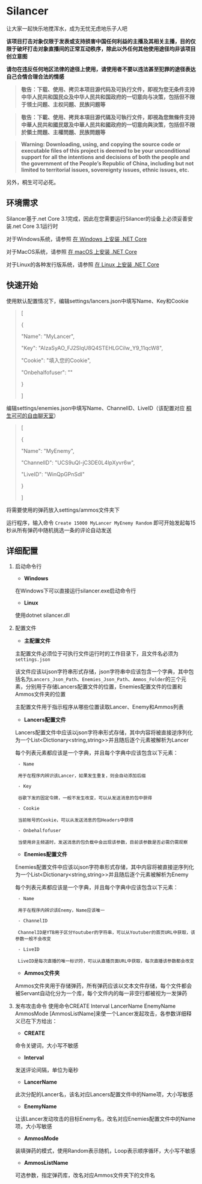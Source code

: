 # Silancer
让大家一起快乐地搅浑水，成为无忧无虑地乐子人吧

**该项目打击对象仅限于发表或支持损害中国任何利益的主播及其相关主播，目的仅限于破坏打击对象直播间的正常互动秩序，除此以外任何其他使用途径均非该项目创立意图**

**请勿在违反任何地区法律的途径上使用，请使用者不要以违法甚至犯罪的途径表达自己合情合理合法的情感**

>**敬告：下载、使用、拷贝本项目源代码及可执行文件，即视为您无条件支持中华人民共和国民众及中华人民共和国政府的一切意向与决策，包括但不限于领土问题、主权问题、民族问题等**

>**敬告：下載、使用、拷貝本項目源代碼及可執行文件，即視為您無條件支持中華人民共和國民眾及中華人民共和國政府的一切意向與決策，包括但不限於領土問題、主權問題、民族問題等**

>**Warning: Downloading, using, and copying the source code or executable files of this project is deemed to be your unconditional support for all the intentions and decisions of both the people and the government of the People’s Republic of China, including but not limited to territorial issues, sovereignty issues, ethnic issues, etc.**

另外，桐生可可必死。

## 环境需求
Silancer基于.net Core 3.1完成，因此在您需要运行Silancer的设备上必须妥善安装.net Core 3.1运行时

对于Windows系统，请参照 [在 Windows 上安装 .NET Core](https://docs.microsoft.com/zh-cn/dotnet/core/install/windows?tabs=netcore31)

对于MacOS系统，请参照 [在 macOS 上安装 .NET Core](https://docs.microsoft.com/zh-cn/dotnet/core/install/macos)

对于Linux的各种发行版系统，请参照 [在 Linux 上安装 .NET Core](https://docs.microsoft.com/zh-cn/dotnet/core/install/linux)

## 快速开始
使用默认配置情况下，编辑settings/lancers.json中填写Name、Key和Cookie

> [
>
> {
>
>   "Name": "MyLancer",
>
>   "Key": "AIzaSyAO_FJ2SlqU8Q4STEHLGCilw_Y9_11qcW8",
>
>   "Cookie": "填入您的Cookie",
>
>   "Onbehalfofuser": ""
>
> }
>
>]

编辑settings/enemies.json中填写Name、ChannelID、LiveID（该配置对应 [桐生可可的自由聊天室](https://www.youtube.com/watch?v=WinQpGPnSdI)）

> [
>
> {
>
>   "Name": "MyEnemy",
>
>   "ChannelID": "UCS9uQI-jC3DE0L4IpXyvr6w",
>
>   "LiveID": "WinQpGPnSdI"
>
> }
>
>]

将需要使用的弹药放入settings/ammos文件夹下

运行程序，输入命令 `Create 15000 MyLancer MyEnemy Random` 即可开始发起每15秒从所有弹药中随机挑选一条的评论自动发送

## 详细配置
1. 启动命令行
    - **Windows**
    
    在Windows下可以直接运行silancer.exe启动命令行
    
    - **Linux**
    
    使用dotnet silancer.dll

2. 配置文件
    - **主配置文件**

    主配置文件必须位于可执行文件运行时的工作目录下，且文件名必须为`settings.json`
    
    该文件应该以json字符串形式存储，json字符串中应该包含一个字典，其中包括名为`Lancers_Json_Path`、`Enemies_Json_Path`、`Ammos_Folder`的三个元素，分别用于存储Lancers配置文件的位置，Enemies配置文件的位置和Ammos文件夹的位置
    
    主配置文件用于指示程序从哪些位置读取Lancer、Enemy和Ammos列表
    
    - **Lancers配置文件**
    
    Lancers配置文件中应该以json字符串形式存储，其中内容将被直接逆序列化为一个List<Dictionary<string,string>>并且随后逐个元素被解析为Lancer
    
    每个列表元素都应该是一个字典，并且每个字典中应该包含以下元素：
    
        - Name
        
        用于在程序内辨识该Lancer，如果发生重复，则会自动添加后缀
        
        - Key
        
        谷歌下发的固定令牌，一般不发生改变，可以从发送消息的包中获得
        
        - Cookie
        
        当前帐号的Cookie，可以从发送消息的包Headers中获得
        
        - Onbehalfofuser
        
        当使用非主频道时，发送消息的包负载中会出现该参数，目前该参数是否必需仍需观察
    
    - **Enemies配置文件**
       
    Enemies配置文件中应该以json字符串形式存储，其中内容将被直接逆序列化为一个List<Dictionary<string,string>>并且随后逐个元素被解析为Enemy
    
    每个列表元素都应该是一个字典，并且每个字典中应该包含以下元素：
    
        - Name
        
        用于在程序内辨识该Enemy，Name应该唯一
        
        - ChannelID
        
        ChannelID是YTB用于区分Youtuber的字符串，可以从Youtuber的首页URL中获取，该参数一般不会改变
        
        - LiveID
        
        LiveID是每次直播的唯一标识符，可以从直播页面URL中获取，每次直播该参数都会改变

    - **Ammos文件夹**
    
    Ammos文件夹用于存储弹药，所有弹药应该以文本文件存储，每个文件都会被Servant自动化分为一个库，每个文件内的每一非空行都被视为一发弹药

3. 发布攻击命令
使用命令CREATE Interval LancerName EnemyName AmmosMode \[AmmosListName\]来使一个Lancer发起攻击，各参数详细释义已在下方给出：

    - **CREATE**

    命令关键词，大小写不敏感

    - **Interval**

    发送评论间隔，单位为毫秒

    - **LancerName**

    此次分配的Lancer名，该名对应Lancers配置文件中的Name项，大小写敏感

    - **EnemyName**

    让该Lancer发动攻击的目标Enemy名，改名对应Enemies配置文件中的Name项，大小写敏感

    - **AmmosMode**

    装填弹药的模式，使用Random表示随机，Loop表示顺序循环，大小写不敏感

    - **AmmosListName**

    可选参数，指定弹药库，改名对应Ammos文件夹下的文件名
